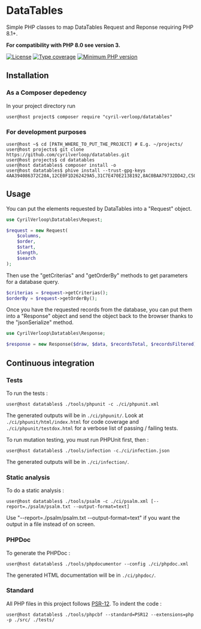 # DataTables

Simple PHP classes to map DataTables Request and Reponse requiring PHP 8.1+.

**For compatibility with PHP 8.0 see version 3.**

[![License](https://img.shields.io/github/license/cyrilverloop/datatables)](https://github.com/cyrilverloop/datatables/blob/trunk/LICENSE)
[![Type coverage](https://shepherd.dev/github/cyrilverloop/datatables/coverage.svg)](https://shepherd.dev/github/cyrilverloop/datatables)
[![Minimum PHP version](https://img.shields.io/badge/php-%3E%3D8.1-%23777BB4?logo=php&style=flat)](https://www.php.net/)


## Installation

### As a Composer depedency

In your project directory run
```shellsession
user@host project$ composer require "cyril-verloop/datatables"
```

### For development purposes

```shellsession
user@host ~$ cd [PATH_WHERE_TO_PUT_THE_PROJECT] # E.g. ~/projects/
user@host projects$ git clone https://github.com/cyrilverloop/datatables.git
user@host projects$ cd datatables
user@host datatables$ composer install -o
user@host datatables$ phive install --trust-gpg-keys 4AA394086372C20A,12CE0F1D262429A5,31C7E470E2138192,8AC0BAA79732DD42,C5095986493B4AA0
```


## Usage

You can put the elements requested by DataTables into a "Request" object.

```php
use CyrilVerloop\Datatables\Request;

$request = new Request(
    $columns,
    $order,
    $start,
    $length,
    $search
);
```

Then use the "getCriterias" and "getOrderBy" methods to get parameters for a database query.

```php
$criterias = $request->getCriterias();
$orderBy = $request->getOrderBy();
```

Once you have the requested records from the database, you can put them into a "Response" object
and send the object back to the browser thanks to the "jsonSerialize" method.

```php
use CyrilVerloop\Datatables\Response;

$response = new Response($draw, $data, $recordsTotal, $recordsFiltered);
```


## Continuous integration

### Tests

To run the tests :
```shellsession
user@host datatables$ ./tools/phpunit -c ./ci/phpunit.xml
```
The generated outputs will be in `./ci/phpunit/`.
Look at `./ci/phpunit/html/index.html` for code coverage
and `./ci/phpunit/testdox.html` for a verbose list of passing / failing tests.

To run mutation testing, you must run PHPUnit first, then :
```shellsession
user@host datatables$ ./tools/infection -c./ci/infection.json
```
The generated outputs will be in `./ci/infection/`.

### Static analysis

To do a static analysis :
```shellsession
user@host datatables$ ./tools/psalm -c ./ci/psalm.xml [--report=./psalm/psalm.txt --output-format=text]
```
Use "--report=./psalm/psalm.txt --output-format=text"
if you want the output in a file instead of on screen.

### PHPDoc

To generate the PHPDoc :
```shellsession
user@host datatables$ ./tools/phpdocumentor --config ./ci/phpdoc.xml
```
The generated HTML documentation will be in `./ci/phpdoc/`.


### Standard

All PHP files in this project follows [PSR-12](https://www.php-fig.org/psr/psr-12/).
To indent the code :
```shellsession
user@host datatables$ ./tools/phpcbf --standard=PSR12 --extensions=php -p ./src/ ./tests/
```
